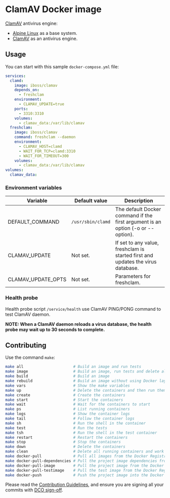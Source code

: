 # ClamAV Docker image

[ClamAV](https://www.clamav.net/) antivirus engine:

* [Alpine Linux](https://github-com/iBossOrg/k8s-alpine) as a base system.
* [ClamAV](https://www.clamav.net/) as an antivirus engine.

## Usage

You can start with this sample `docker-compose.yml` file:

```yaml
services:
  clamd:
    image: iboss/clamav
    depends_on:
      - freshclam
    environment:
      - CLAMAV_UPDATE=true
    ports:
      - 3310:3310
    volumes:
      - clamav_data:/var/lib/clamav
  freshclam:
    image: iboss/clamav
    command: freshclam --daemon
    environment:
      - CLAMAV_HOST=clamd
      - WAIT_FOR_TCP=clamd:3310
      - WAIT_FOR_TIMEOUT=300
    volumes:
      - clamav_data:/var/lib/clamav
volumes:
  clamav_data:
```

### Environment variables

| Variable | Default value | Description |
| -------- | ------------- | ----------- |
| DEFAULT_COMMAND | `/usr/sbin/clamd` | The default Docker command if the first argument is an option (-o or --option). |
| CLAMAV_UPDATE | Not set. | If set to any value, freshclam is started first and updates the virus database. |
| CLAMAV_UPDATE_OPTS | Not set. | Parameters for freshclam. |

### Health probe

Health probe script `/service/health` use ClamAV PING/PONG command to test ClamAV daemon.

**NOTE: When a ClamAV daemon reloads a virus database, the health probe may wait up to 30 seconds to complete.**

## Contributing

Use the command `make`:

```bash
make all                      # Build an image and run tests
make image                    # Build an image, run tests and delete all containers and work files
make build                    # Build an image
make rebuild                  # Build an image without using Docker layer caching
make vars                     # Show the make variables
make up                       # Delete the containers and then run them fresh
make create                   # Create the containers
make start                    # Start the containers
make wait                     # Wait for the containers to start
make ps                       # List running containers
make logs                     # Show the container logs
make tail                     # Follow the container logs
make sh                       # Run the shell in the container
make test                     # Run the tests
make tsh                      # Run the shell in the test container
make restart                  # Restart the containers
make stop                     # Stop the containers
make down                     # Delete the containers
make clean                    # Delete all running containers and work files
make docker-pull              # Pull all images from the Docker Registry
make docker-pull-dependencies # Pull the project image dependencies from the Docker Registry
make docker-pull-image        # Pull the project image from the Docker Registry
make docker-pull-testimage    # Pull the test image from the Docker Registry
make docker-push              # Push the project image into the Docker Registry
```

Please read the [Contribution Guidelines](CONTRIBUTING.md), and ensure you are signing all your commits with [DCO sign-off](CONTRIBUTING.md#developer-certification-of-origin-dco).
